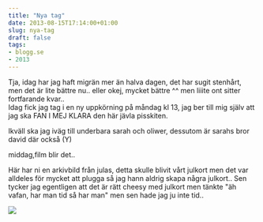 ```yaml
---
title: "Nya tag"
date: 2013-08-15T17:14:00+01:00
slug: nya-tag
draft: false
tags:
- blogg.se
- 2013
---
```

Tja, idag har jag haft migrän mer än halva dagen, det har sugit stenhårt, men det är lite bättre nu.. eller okej, mycket bättre ^^ men liiite ont sitter fortfarande kvar..  
Idag fick jag tag i en ny uppkörning på måndag kl 13, jag ber till mig själv att jag ska FAN I MEJ KLARA den här jävla pisskiten.

Ikväll ska jag iväg till underbara sarah och oliwer, dessutom är sarahs bror david där också (Y)

middag,film blir det..

Här har ni en arkivbild från julas, detta skulle blivit vårt julkort men det var alldeles för mycket att plugga så jag hann aldrig skapa några julkort.. Sen tycker jag egentligen att det är rätt cheesy med julkort men tänkte "äh vafan, har man tid så har man" men sen hade jag ju inte tid..

![](/assets/images/blogg.se/20121201_112528_520cf034e087c357938df9e6.jpg)